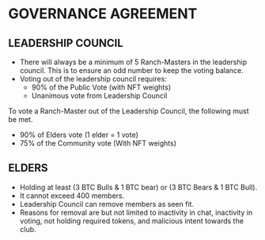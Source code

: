 # GOVERNANCE AGREEMENT

## LEADERSHIP COUNCIL

* There will always be a minimum of 5 Ranch-Masters in the leadership council. This is to ensure an odd number to keep the voting balance.
* Voting out of the leadership council requires:
  * 90% of the Public Vote (with NFT weights)
  * Unanimous vote from Leadership Council

To vote a Ranch-Master out of the Leadership Council, the following must be met.&#x20;

* 90% of Elders vote (1 elder = 1 vote)
* 75% of the Community vote (With NFT weights)

## ELDERS

* Holding at least (3 BTC Bulls & 1 BTC bear) or (3 BTC Bears & 1 BTC Bull). &#x20;
* It cannot exceed 400 members.&#x20;
* Leadership Council can remove members as seen fit.
* Reasons for removal are but not limited to inactivity in chat, inactivity in voting, not holding required tokens, and malicious intent towards the club.&#x20;





